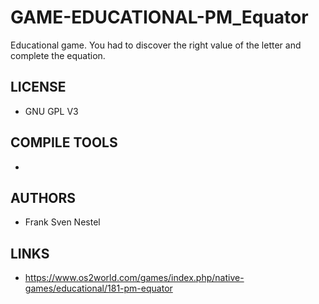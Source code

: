 # GAME-EDUCATIONAL-PM_Equator
Educational game. You had to discover the right value of the letter and complete the equation.

## LICENSE
* GNU GPL V3

## COMPILE TOOLS
* 
 
## AUTHORS
* Frank Sven Nestel

## LINKS
* https://www.os2world.com/games/index.php/native-games/educational/181-pm-equator
